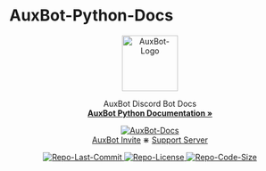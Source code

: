 # AuxBot-Python-Docs

<div>
    <p align="center">
        <a href="https://www.auxbot.xyz">
        <img src="https://i.imgur.com/ABXJwrF.png" alt="AuxBot-Logo" width="100" height="100">
        </a>
    </p>
</div>
<div>
    <p align="center">
    AuxBot Discord Bot Docs
    <br>
    <a href="https://auxbot-python.readthedocs.io/"><strong>AuxBot Python Documentation »</strong></a>
    <p align="center">
    <a href="https://www.auxbot.xyz/docs">
        <img src="https://img.shields.io/badge/gitbook-Passing-green" alt="AuxBot-Docs">
    </a>
    <br>
    <a href="https://www.auxbot.xyz/invite">AuxBot Invite</a>
    ⋇
    <a href="https://www.auxbot.xyz/support">Support Server</a>
    </p>
</div>
<div>
    <p align="center">
        <a href="https://github.com/Auxtal/AuxBot-Python-Docs">
            <img src="https://img.shields.io/github/last-commit/Auxtal/AuxBot-Python-Docs?color=purple&label=Last%20Commit&logo=GitHub&logoColor=white" alt="Repo-Last-Commit">
        </a>
        <a href="https://github.com/Auxtal/AuxBot-Python-Docs">
            <img src="https://img.shields.io/github/license/Auxtal/AuxBot-Python-Docs?color=orange&label=License&logo=GitHub" alt="Repo-License">
        </a>
        <a href="https://github.com/Auxtal/AuxBot-Python-Docs">
            <img src="https://img.shields.io/github/repo-size/Auxtal/AuxBot-Python-Docs?color=blue&label=Repo%20Size&logo=GitHub&logoColor=white" alt="Repo-Code-Size">
        </a>
    </p>
</div>